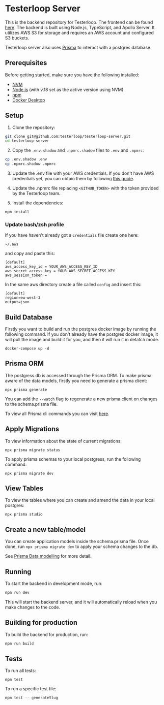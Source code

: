# Testerloop Server

This is the backend repository for Testerloop. The frontend can be found [here](https://github.com/testerloop/testerloop-frontend). The backend is built using Node.js, TypeScript, and Apollo Server. It utilizes AWS S3 for storage and requires an AWS account and configured S3 buckets.

Testerloop server also uses [Prisma](https://www.prisma.io/docs) to interact with a postgres database. 

## Prerequisites

Before getting started, make sure you have the following installed:

- [NVM](https://github.com/nvm-sh/nvm) 
- [Node.js](https://nodejs.org/en/download/) (with v.18 set as the active version using NVM)
- [npm](https://www.npmjs.com/get-npm)
- [Docker Desktop](https://www.docker.com/products/docker-desktop/)


## Setup

1. Clone the repository:

```bash
git clone git@github.com:testerloop/testerloop-server.git
cd testerloop-server
```

2. Copy the `.env.shadow` and `.npmrc.shadow` files to `.env` and `.npmrc`:

```bash
cp .env.shadow .env
cp .npmrc.shadow .npmrc
```

3. Update the .env file with your AWS credentials. If you don't have AWS credentials yet, you can obtain them by following [this guide](https://docs.aws.amazon.com/IAM/latest/UserGuide/security-creds.html#access-keys-and-secret-access-keys).

4. Update the .npmrc file replacing `<GITHUB_TOKEN>` with the token provided by the Testerloop team.

5. Install the dependencies:

```bash
npm install
```

### Update bash/zsh profile

If you have haven't already got a `credentials` file create one here:
    
    ~/.aws

and copy and paste this:

    [default]
    aws_access_key_id = YOUR_AWS_ACCESS_KEY_ID
    aws_secret_access_key = YOUR_AWS_SECRET_ACCESS_KEY
    aws_session_token =

In the same aws directory create a file called `config` and insert this:

    [default]
    region=eu-west-3
    output=json

## Build Database

Firstly you want to build and run the postgres docker image by running the following command. If you don't already have the postgres docker image, it will pull the image and build it for you, and then it will run it in detatch mode.

    docker-compose up -d
    

## Prisma ORM

The postgress db is accessed through the Prisma ORM. To make prisma aware of the data models, firstly you need to generate a prisma client: 

    npx prisma generate

You can add the `--watch` flag to regenerate a new prisma client on changes to the schema.prisma file.

To view all Prisma cli commands you can visit [here](https://www.prisma.io/docs/reference/api-reference/command-reference).

## Apply Migrations

To view information about the state of current migrations:

    npx prisma migrate status

To apply prisma schemas to your local postgress, run the following command:

    npx prisma migrate dev

## View Tables

To view the tables where you can create and amend the data in your local postgres:

    npx prisma studio

## Create a new table/model

You can create application models inside the schema.prisma file. Once done, run 
`npx prisma migrate dev` to apply your schema changes to the db.

See [Prisma Data modelling](https://www.prisma.io/docs/concepts/overview/what-is-prisma/data-modeling) for more detail.

## Running

To start the backend in development mode, run:

```bash
npm run dev
```

This will start the backend server, and it will automatically reload when you make changes to the code.

## Building for production

To build the backend for production, run:

```bash
npm run build
```


## Tests

To run all tests:

    npm test

To run a specific test file:

    npm test -- generateSlug

